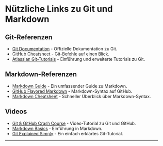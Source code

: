 # Nützliche Links zu Git und Markdown

## Git-Referenzen
- [Git Documentation](https://git-scm.com/doc) - Offizielle Dokumentation zu Git.
- [GitHub Cheatsheet](https://education.github.com/git-cheat-sheet-education.pdf) - Git-Befehle auf einen Blick.
- [Atlassian Git-Tutorials](https://www.atlassian.com/git/tutorials) - Einführung und erweiterte Tutorials zu Git.

## Markdown-Referenzen
- [Markdown Guide](https://www.markdownguide.org/) - Ein umfassender Guide zu Markdown.
- [GitHub Flavored Markdown](https://docs.github.com/en/get-started/writing-on-github) - Markdown-Syntax auf GitHub.
- [Markdown Cheatsheet](https://www.markdownguide.org/cheat-sheet/) - Schneller Überblick über Markdown-Syntax.

## Videos
- [Git & GitHub Crash Course](https://www.youtube.com/watch?v=RGOj5yH7evk) - Video-Tutorial zu Git und GitHub.
- [Markdown Basics](https://www.youtube.com/watch?v=HUBNt18RFbo) - Einführung in Markdown.
- [Git Explained Simply](https://www.youtube.com/watch?v=HVsySz-h9r4) - Ein einfach erklärtes Git-Tutorial.

---
